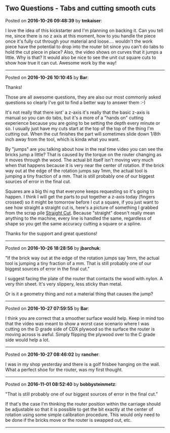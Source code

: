 ## Two Questions - Tabs and cutting smooth cuts
Posted on **2016-10-26 09:48:39** by **tmkaiser**:

I love the idea of this kickstarter and I'm planning on backing it.  Can you tell me, since there is no z axis at this moment, how to you handle the piece once it's fully cut through your material and loose.... wouldn't the work piece have the potential to drop into the router bit since you can't do tabs to hold the cut piece in place?  Also, the video shows on curves that it jumps a little.  Why is that?  It would also be nice to see the unit cut square cuts to show how true it can cut.  Awesome work by the way!

---

Posted on **2016-10-26 10:10:45** by **Bar**:

Thanks!



Those are all awesome questions, they are also our most commonly asked questions so clearly I've got to find a better way to answer them :-)



It's not really that there isnt' a z-axis it's really that the basic z-axis is manual so you can do tabs, but it's a more of a "hands on" cutting experience because you are going to be setting the depth every minute or so. I usually just have my cuts start at the top of the top of the thing I'm cutting out. When the cut finishes the part will sometimes slide down 1/8th inch away from the tool, which is kinda what you want. 



By "jumps" are you talking about how in the real time video you can see the bricks jump a little? That is caused by the torque on the router changing as it moves through the wood. The actual bit itself isn't moving very much when that happens because it is very near the center of rotation. If the brick way out at the edge of the rotation jumps say 1mm, the actual tool is jumping a tiny fraction of a mm. That is still probably one of our biggest sources of error in the final cut. 



Squares are a big thi ng that everyone keeps requesting so it's going to happen. I think I will get the parts to put together a z-axis today (fingers crossed) so it might be tomorrow before I cut a square, if you just want to see how straight a straight cut is, here's a picture of something I grabbed from the scrap pile  [Straight Cut](/images/tf/tfrs_straightcut.jpg.jpg). Because "straight" doesn't really mean anything to the machine, every line is handled the same, regardless of shape so you get the same accuracy cutting a square or a spline.



Thanks for the support and great questions!

---

Posted on **2016-10-26 18:28:56** by **jbarchuk**:

"If the brick way out at the edge of the rotation jumps say 1mm, the actual tool is jumping a tiny fraction of a mm. That is still probably one of our biggest sources of error in the final cut."

I suggest facing the plate of the router that contacts the wood with nylon. A very thin sheet. It's very slippery, less sticky than metal.

Or is it a geometry thing and not a material thing that causes the jump?

---

Posted on **2016-10-27 07:59:55** by **Bar**:

I think you are correct that a smoother surface would help. Keep in mind too that the video was meant to show a worst case scenario where I was cutting on the D grade side of CDX plywood so the surface the router is moving across is awful. Simply flipping the plywood over to the C grade side would help a lot.

---

Posted on **2016-10-27 08:46:02** by **rancher**:

I was in my shop yesterday and there is a golf frisbee hanging on the wall.  What a perfect shoe for the router, was my first thought.

---

Posted on **2016-11-01 08:52:40** by **bobbysteinmetz**:

"That is still probably one of our biggest sources of error in the final cut.”



If that's the case I'm thinking the router position within the carriage should be adjustable so that it is possible to get the bit exactly at the center of rotation using some simple calibration procedure. This would only need to be done if the bricks move or the router is swapped out, etc.

---

